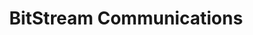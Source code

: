 ---
layout: portfolio
title: BitStream Communications
category: portfolio
permalink: /portfolio/bitstream-communications
thumb: /images/bitstream-thumb.png
full: /images/bitstream-full.png
link: http://www.bitstream.org/
type: web
details:
- Full site + logo design
- WordPress as CMS
---